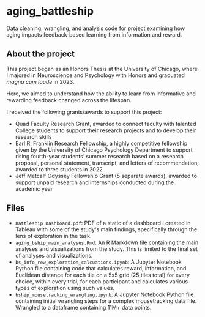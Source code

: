 # aging_battleship
Data cleaning, wrangling, and analysis code for project examining how aging impacts feedback-based learning from information and reward.

## About the project
This project began as an Honors Thesis at the University of Chicago, where I majored in Neuroscience and Psychology with Honors and graduated *magna cum laude* in 2023. 

Here, we aimed to understand how the ability to learn from informative and rewarding feedback changed across the lifespan. 

I received the following grants/awards to support this project:
- Quad Faculty Research Grant, awarded to connect faculty with talented College students to support their research projects and to develop their research skills
- Earl R. Franklin Research Fellowship, a highly competitive fellowship given by the University of Chicago Psychology Department to support rising fourth-year students’ summer research based on a research proposal, personal statement, transcript, and letters of recommendation; awarded to three students in 2022 
- Jeff Metcalf Odyssey Fellowship Grant (5 separate awards), awarded to support unpaid research and internships conducted during the academic year 

## Files
- `Battleship Dashboard.pdf`: PDF of a static of a dashboard I created in Tableau with some of the study's main findings, specifically through the lens of exploration in the task.
- `aging_bship_main_analyses.Rmd`: An R Markdown file containing the main analyses and visualizations from the study. This is limited to the final set of analyses and visualizations.
- `bs_info_rew_exploration_calcuations.ipynb`: A Jupyter Notebook Python file containing code that calculates reward, information, and Euclidean distance for each tile on a 5x5 grid (25 tiles total) for every choice, within every trial, for each participant and calculates various types of exploration using such values. 
- `bship_mousetracking_wrangling.ipynb`: A Jupyter Notebook Python file containing initial wrangling steps for a complex mousetracking data file. Wrangled to a dataframe containing 11M+ data points.

